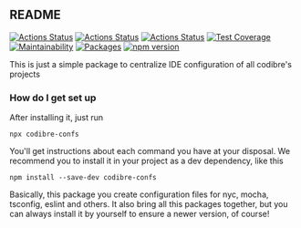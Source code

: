 ## README

[![Actions Status](https://github.com/Codibre/confs/workflows/build/badge.svg)](https://github.com/Codibre/confs/actions)
[![Actions Status](https://github.com/Codibre/confs/workflows/test/badge.svg)](https://github.com/Codibre/confs/actions)
[![Actions Status](https://github.com/Codibre/confs/workflows/lint/badge.svg)](https://github.com/Codibre/confs/actions)
[![Test Coverage](https://api.codeclimate.com/v1/badges/786f2feef20063142467/test_coverage)](https://codeclimate.com/github/Codibre/confs/test_coverage)
[![Maintainability](https://api.codeclimate.com/v1/badges/786f2feef20063142467/maintainability)](https://codeclimate.com/github/Codibre/confs/maintainability)
[![Packages](https://david-dm.org/Codibre/confs.svg)](https://david-dm.org/Codibre/confs)
[![npm version](https://badge.fury.io/js/@codibre/confs.svg)](https://badge.fury.io/js/@codibre/confs)

This is just a simple package to centralize IDE configuration of all codibre's projects

### How do I get set up

After installing it, just run

```
npx codibre-confs
```

You'll get instructions about each command you have at your disposal. We recommend you to install it in your project as a dev dependency, like this

```
npm install --save-dev codibre-confs
```

Basically, this package you create configuration files for nyc, mocha, tsconfig, eslint and others.
It also bring all this packages together, but you can always install it by yourself to ensure a newer version, of course!
